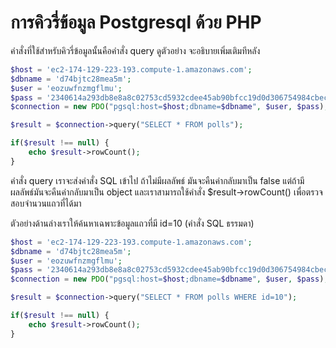 # การคิวรี่ข้อมูล Postgresql ด้วย PHP

คำสั่งที่ใช้สำหรับคิวรี่ข้อมูลนั้นคือคำสั่ง query ดูตัวอย่าง จะอธิบายเพิ่มเติมทีหลัง

```php
$host = 'ec2-174-129-223-193.compute-1.amazonaws.com';
$dbname = 'd74bjtc28mea5m';
$user = 'eozuwfnzmgflmu';
$pass = '2340614a293db8e8a8c02753cd5932cdee45ab90bfcc19d0d306754984cbece1';
$connection = new PDO("pgsql:host=$host;dbname=$dbname", $user, $pass); 

$result = $connection->query("SELECT * FROM polls");

if($result !== null) {
    echo $result->rowCount();
}

```

คำสั่ง query เราจะส่งคำสั่ง SQL เข้าไป ถ้าไม่มีผลลัพธ์ มันจะคืนค่ากลับมาเป็น false แต่ถ้ามีผลลัพธ์มันจะคืนค่ากลับมาเป็น object และเราสามารถใช้คำสั่ง $result-&gt;rowCount\(\) เพื่อตรวจสอบจำนวนแถวที่ได้มา 



ตัวอย่างด้านล่างเราให้ค้นหาเฉพาะข้อมูลแถวที่มี id=10 \(คำสั่ง SQL ธรรมดา\)

```php
$host = 'ec2-174-129-223-193.compute-1.amazonaws.com';
$dbname = 'd74bjtc28mea5m';
$user = 'eozuwfnzmgflmu';
$pass = '2340614a293db8e8a8c02753cd5932cdee45ab90bfcc19d0d306754984cbece1';
$connection = new PDO("pgsql:host=$host;dbname=$dbname", $user, $pass); 

$result = $connection->query("SELECT * FROM polls WHERE id=10");

if($result !== null) {
    echo $result->rowCount();
}

```



